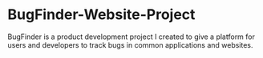 # BugFinder-Website-Project
BugFinder is a product development project I created to give a platform for users and developers to track bugs in common applications and websites.
